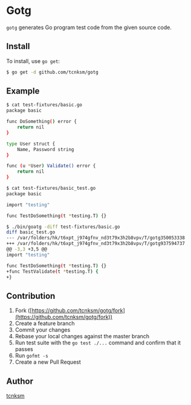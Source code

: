 # Gotg

`gotg` generates Go program test code from the given source code.

## Install

To install, use `go get`:

```bash
$ go get -d github.com/tcnksm/gotg
```

## Example

```bash
$ cat test-fixtures/basic.go
package basic

func DoSomething() error {
    return nil
}

type User struct {
    Name, Password string
}

func (u *User) Validate() error {
    return nil
}

$ cat test-fixtures/basic_test.go
package basic

import "testing"

func TestDoSomething(t *testing.T) {}

$ ./bin/goatg -diff test-fixtures/basic.go
diff basic_test.go
--- /var/folders/hk/t6xpt_j974gfnv_nd3t79x3h2b8vpv/T/gotg350053338      2016-01-19 14:20:59.000000000 +0900
+++ /var/folders/hk/t6xpt_j974gfnv_nd3t79x3h2b8vpv/T/gotg937594737      2016-01-19 14:20:59.000000000 +0900
@@ -3,3 +3,5 @@
import "testing"

func TestDoSomething(t *testing.T) {}
+func TestValidate(t *testing.T) {
+}
```

## Contribution

1. Fork ([https://github.com/tcnksm/gotg/fork](https://github.com/tcnksm/gotg/fork))
1. Create a feature branch
1. Commit your changes
1. Rebase your local changes against the master branch
1. Run test suite with the `go test ./...` command and confirm that it passes
1. Run `gofmt -s`
1. Create a new Pull Request

## Author

[tcnksm](https://github.com/tcnksm)

